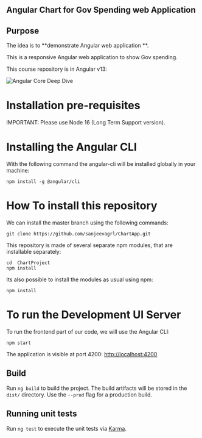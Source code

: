 ##  Angular Chart for Gov Spending web Application

## Purpose

The idea is to **demonstrate Angular web application **. 

This is a responsive Angular web application to show Gov spending. 


This course repository is in Angular v13:

![Angular Core Deep Dive](https://s3-us-west-1.amazonaws.com/angular-university/course-images/angular-core-in-depth-small.png)

# Installation pre-requisites

IMPORTANT: Please use Node 16 (Long Term Support version).

# Installing the Angular CLI

With the following command the angular-cli will be installed globally in your machine:

    npm install -g @angular/cli
# How To install this repository

We can install the master branch using the following commands:

    git clone https://github.com/sanjeevagrl/ChartApp.git
    
This repository is made of several separate npm modules, that are installable separately:

    cd  ChartProject
    npm install

Its also possible to install the modules as usual using npm:

    npm install

# To run the Development UI Server

To run the frontend part of our code, we will use the Angular CLI:

    npm start

The application is visible at port 4200: [http://localhost:4200](http://localhost:4200)

## Build

Run `ng build` to build the project. The build artifacts will be stored in the `dist/` directory. Use the `--prod` flag for a production build.

## Running unit tests

Run `ng test` to execute the unit tests via [Karma](https://karma-runner.github.io).


